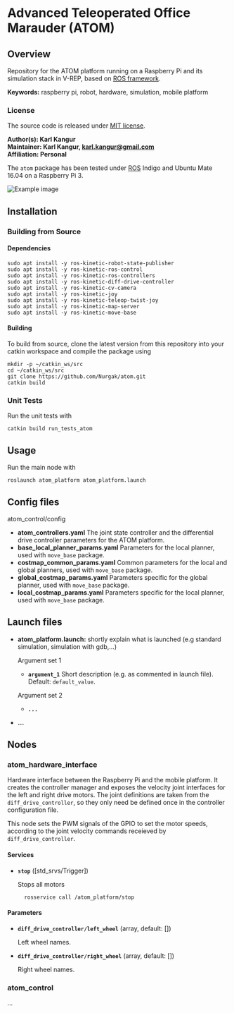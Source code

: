 # Advanced Teleoperated Office Marauder (ATOM)

## Overview

Repository for the ATOM platform running on a Raspberry Pi and its simulation stack in V-REP, based on [ROS framework](http://www.ros.org/).


**Keywords:** raspberry pi, robot, hardware, simulation, mobile platform

### License

The source code is released under [MIT license](LICENSE).

**Author(s): Karl Kangur  
Maintainer: Karl Kangur, karl.kangur@gmail.com  
Affiliation: Personal**

The `atom` package has been tested under [ROS](http://wiki.ros.org) Indigo and Ubuntu Mate 16.04 on a Raspberry Pi 3.


![Example image](doc/example.jpg)


## Installation

### Building from Source

#### Dependencies

    sudo apt install -y ros-kinetic-robot-state-publisher
    sudo apt install -y ros-kinetic-ros-control
    sudo apt install -y ros-kinetic-ros-controllers
    sudo apt install -y ros-kinetic-diff-drive-controller
    sudo apt install -y ros-kinetic-cv-camera
    sudo apt install -y ros-kinetic-joy
    sudo apt install -y ros-kinetic-teleop-twist-joy
    sudo apt install -y ros-kinetic-map-server
    sudo apt install -y ros-kinetic-move-base

#### Building

To build from source, clone the latest version from this repository into your catkin workspace and compile the package using

    mkdir -p ~/catkin_ws/src
    cd ~/catkin_ws/src
    git clone https://github.com/Nurgak/atom.git
    catkin build


### Unit Tests

Run the unit tests with

	catkin build run_tests_atom


## Usage

Run the main node with

	roslaunch atom_platform atom_platform.launch

## Config files

atom_control/config

* **atom_controllers.yaml** The joint state controller and the differential drive controller parameters for the ATOM platform.
* **base_local_planner_params.yaml** Parameters for the local planner, used with `move_base` package.
* **costmap_common_params.yaml** Common parameters for the local and global planners, used with `move_base` package.
* **global_costmap_params.yaml** Parameters specific for the global planner, used with `move_base` package.
* **local_costmap_params.yaml** Parameters specific for the local planner, used with `move_base` package.

## Launch files

* **atom_platform.launch:** shortly explain what is launched (e.g standard simulation, simulation with gdb,...)

     Argument set 1

     - **`argument_1`** Short description (e.g. as commented in launch file). Default: `default_value`.

    Argument set 2

    - **`...`**

* **...**

## Nodes

### atom_hardware_interface

Hardware interface between the Raspberry Pi and the mobile platform. It creates the controller manager and exposes the velocity joint interfaces for the left and right drive motors. The joint definitions are taken from the `diff_drive_controller`, so they only need be defined once in the controller configuration file.

This node sets the PWM signals of the GPIO to set the motor speeds, according to the joint velocity commands receieved by `diff_drive_controller`.

#### Services

* **`stop`** ([std_srvs/Trigger])

	Stops all motors

		rosservice call /atom_platform/stop


#### Parameters

* **`diff_drive_controller/left_wheel`** (array, default: [])

	Left wheel names.

* **`diff_drive_controller/right_wheel`** (array, default: [])

	Right wheel names.


### atom_control

...
